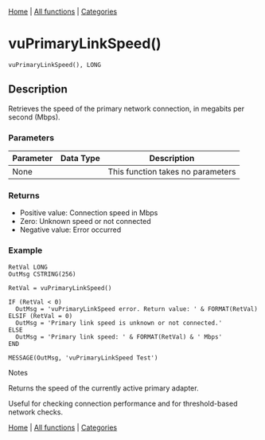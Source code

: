 [Home](../index.md) | [All functions](index.md) | [Categories](../categories/index.md)

# vuPrimaryLinkSpeed()

```Prototype
vuPrimaryLinkSpeed(), LONG
```


## Description
Retrieves the speed of the primary network connection, in megabits per second (Mbps).

### Parameters

| Parameter | Data Type | Description |
|-----------|-----------|-------------|
| None      |          | This function takes no parameters |

### Returns
- Positive value: Connection speed in Mbps  
- Zero: Unknown speed or not connected  
- Negative value: Error occurred  

### Example

```Clarion
RetVal LONG
OutMsg CSTRING(256)

RetVal = vuPrimaryLinkSpeed()

IF (RetVal < 0)
  OutMsg = 'vuPrimaryLinkSpeed error. Return value: ' & FORMAT(RetVal)
ELSIF (RetVal = 0)
  OutMsg = 'Primary link speed is unknown or not connected.'
ELSE
  OutMsg = 'Primary link speed: ' & FORMAT(RetVal) & ' Mbps'
END

MESSAGE(OutMsg, 'vuPrimaryLinkSpeed Test')

```
Notes

Returns the speed of the currently active primary adapter.

Useful for checking connection performance and for threshold-based network checks.

[Home](../index.md) | [All functions](index.md) | [Categories](../categories/index.md)

